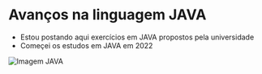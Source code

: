 <h1> Avanços na linguagem JAVA </h1>

<ul>
  
  <li> Estou postando aqui exercícios em JAVA propostos pela universidade
  <li> Começei os estudos em JAVA em 2022

</ul>

<img src="https://imgs.search.brave.com/-ersuPALzqmSPQzF20w2zZ1YhuCC8nyHK7a67IbXeng/rs:fit:256:256:1/g:ce/aHR0cDovL2ljb25z/Lmljb25hcmNoaXZl/LmNvbS9pY29ucy90/YXRpY2UvY3Jpc3Rh/bC1pbnRlbnNlLzI1/Ni9KYXZhLWljb24u/cG5n" alt = "Imagem JAVA" >
